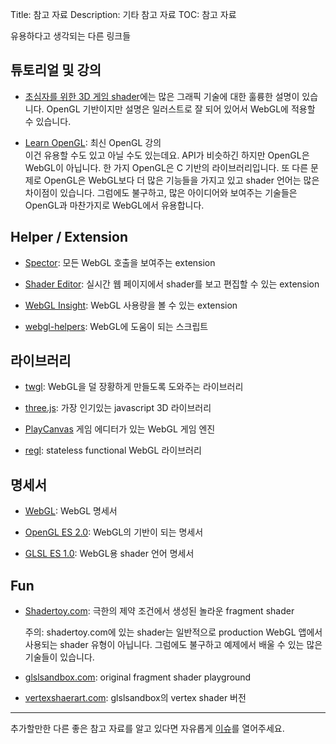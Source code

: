 Title: 참고 자료
Description: 기타 참고 자료
TOC: 참고 자료


유용하다고 생각되는 다른 링크들

## 튜토리얼 및 강의

* [초심자를 위한 3D 게임 shader](https://lettier.github.io/3d-game-shaders-for-beginners/)에는 많은 그래픽 기술에 대한 훌륭한 설명이 있습니다.
  OpenGL 기반이지만 설명은 일러스트로 잘 되어 있어서 WebGL에 적용할 수 있습니다.

* [Learn OpenGL](https://learnopengl.com/): 최신 OpenGL 강의  
  이건 유용할 수도 있고 아닐 수도 있는데요.
  API가 비슷하긴 하지만 OpenGL은 WebGL이 아닙니다.
  한 가지 OpenGL은 C 기반의 라이브러리입니다.
  또 다른 문제로 OpenGL은 WebGL보다 더 많은 기능들을 가지고 있고 shader 언어는 많은 차이점이 있습니다.
  그럼에도 불구하고, 많은 아이디어와 보여주는 기술들은 OpenGL과 마찬가지로 WebGL에서 유용합니다.

## Helper / Extension

* [Spector](https://chrome.google.com/webstore/detail/spectorjs/denbgaamihkadbghdceggmchnflmhpmk?hl=en): 모든 WebGL 호출을 보여주는 extension

* [Shader Editor](https://chrome.google.com/webstore/detail/shader-editor/ggeaidddejpbakgafapihjbgdlbbbpob?hl=en): 실시간 웹 페이지에서 shader를 보고 편집할 수 있는 extension

* [WebGL Insight](https://chrome.google.com/webstore/detail/webgl-insight/djdcbmfacaaocoomokenoalbomllhnko?hl=en): WebGL 사용량을 볼 수 있는 extension

* [webgl-helpers](https://greggman.github.io/webgl-helpers/): WebGL에 도움이 되는 스크립트

## 라이브러리

* [twgl](https://twgljs.org): WebGL을 덜 장황하게 만들도록 도와주는 라이브러리

* [three.js](https://threejs.org): 가장 인기있는 javascript 3D 라이브러리

* [PlayCanvas](https://playcanvas.com/) 게임 에디터가 있는 WebGL 게임 엔진

* [regl](https://regl.party/): stateless functional WebGL 라이브러리

## 명세서

* [WebGL](https://www.khronos.org/registry/webgl/specs/latest/1.0/): WebGL 명세서

* [OpenGL ES 2.0](https://www.khronos.org/registry/OpenGL/specs/es/2.0/es_full_spec_2.0.pdf): WebGL의 기반이 되는 명세서

* [GLSL ES 1.0](https://www.khronos.org/files/opengles_shading_language.pdf): WebGL용 shader 언어 명세서

## Fun

* [Shadertoy.com](https://shadertoy.com): 극한의 제약 조건에서 생성된 놀라운 fragment shader

  주의: shadertoy.com에 있는 shader는 일반적으로 production WebGL 앱에서 사용되는 shader 유형이 아닙니다.
  그럼에도 불구하고 예제에서 배울 수 있는 많은 기술들이 있습니다.

* [glslsandbox.com](https://glslsandbox.com): original fragment shader playground

* [vertexshaerart.com](https://vertexshaderart.com): glslsandbox의 vertex shader 버전

---

추가할만한 다른 좋은 참고 자료를 알고 있다면 자유롭게 [이슈](https://github.com/gfxfundamentals/webgl-fundamentals/issues)를 열어주세요.

